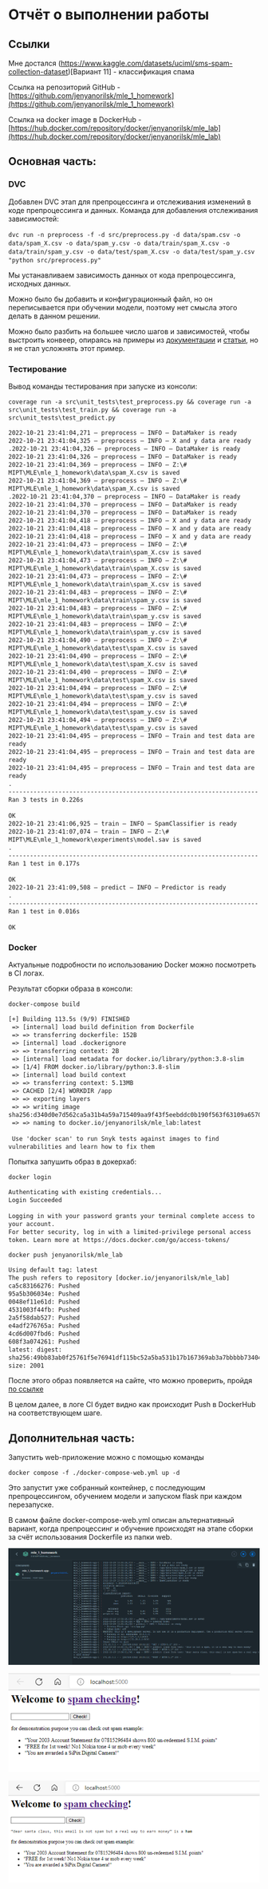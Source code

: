 
# Отчёт о выполнении работы

## Ссылки

Мне достался (https://www.kaggle.com/datasets/uciml/sms-spam-collection-dataset)[Вариант 11] - классификация спама

Ссылка на репозиторий GitHub - [https://github.com/jenyanorilsk/mle_1_homework](https://github.com/jenyanorilsk/mle_1_homework)

Ссылка на docker image в DockerHub - [https://hub.docker.com/repository/docker/jenyanorilsk/mle_lab](https://hub.docker.com/repository/docker/jenyanorilsk/mle_lab)

## Основная часть:

### DVC

Добавлен DVC этап для препроцессинга и отслеживания изменений в коде препроцессинга и данных.
Команда для добавления отслеживания зависимостей:

``
dvc run -n preprocess -f -d src/preprocess.py -d data/spam.csv -o data/spam_X.csv -o data/spam_y.csv -o data/train/spam_X.csv -o data/train/spam_y.csv -o data/test/spam_X.csv -o data/test/spam_y.csv "python src/preprocess.py"
``

Мы устанавливаем зависимость данных от кода препроцессинга, исходных данных.

Можно было бы добавить и конфигурационный файл, но он переписывается при обучении модели, поэтому нет смысла этого делать в данном решении.

Можно было разбить на большее число шагов и зависимостей, чтобы выстроить конвеер, опираясь на примеры из [документации](https://dvc.org/doc/command-reference/run) и [статьи](https://habr.com/ru/company/raiffeisenbank/blog/461803/), но я не стал усложнять этот пример.

### Тестирование

Вывод команды тестирования при запуске из консоли:

```
coverage run -a src\unit_tests\test_preprocess.py && coverage run -a src\unit_tests\test_train.py && coverage run -a src\unit_tests\test_predict.py
```

```
2022-10-21 23:41:04,271 — preprocess — INFO — DataMaker is ready
2022-10-21 23:41:04,325 — preprocess — INFO — X and y data are ready
.2022-10-21 23:41:04,326 — preprocess — INFO — DataMaker is ready
2022-10-21 23:41:04,326 — preprocess — INFO — DataMaker is ready
2022-10-21 23:41:04,369 — preprocess — INFO — Z:\# MIPT\MLE\mle_1_homework\data\spam_X.csv is saved
2022-10-21 23:41:04,369 — preprocess — INFO — Z:\# MIPT\MLE\mle_1_homework\data\spam_X.csv is saved
.2022-10-21 23:41:04,370 — preprocess — INFO — DataMaker is ready
2022-10-21 23:41:04,370 — preprocess — INFO — DataMaker is ready
2022-10-21 23:41:04,370 — preprocess — INFO — DataMaker is ready
2022-10-21 23:41:04,418 — preprocess — INFO — X and y data are ready
2022-10-21 23:41:04,418 — preprocess — INFO — X and y data are ready
2022-10-21 23:41:04,418 — preprocess — INFO — X and y data are ready
2022-10-21 23:41:04,473 — preprocess — INFO — Z:\# MIPT\MLE\mle_1_homework\data\train\spam_X.csv is saved
2022-10-21 23:41:04,473 — preprocess — INFO — Z:\# MIPT\MLE\mle_1_homework\data\train\spam_X.csv is saved
2022-10-21 23:41:04,473 — preprocess — INFO — Z:\# MIPT\MLE\mle_1_homework\data\train\spam_X.csv is saved
2022-10-21 23:41:04,483 — preprocess — INFO — Z:\# MIPT\MLE\mle_1_homework\data\train\spam_y.csv is saved
2022-10-21 23:41:04,483 — preprocess — INFO — Z:\# MIPT\MLE\mle_1_homework\data\train\spam_y.csv is saved
2022-10-21 23:41:04,483 — preprocess — INFO — Z:\# MIPT\MLE\mle_1_homework\data\train\spam_y.csv is saved
2022-10-21 23:41:04,490 — preprocess — INFO — Z:\# MIPT\MLE\mle_1_homework\data\test\spam_X.csv is saved
2022-10-21 23:41:04,490 — preprocess — INFO — Z:\# MIPT\MLE\mle_1_homework\data\test\spam_X.csv is saved
2022-10-21 23:41:04,490 — preprocess — INFO — Z:\# MIPT\MLE\mle_1_homework\data\test\spam_X.csv is saved
2022-10-21 23:41:04,494 — preprocess — INFO — Z:\# MIPT\MLE\mle_1_homework\data\test\spam_y.csv is saved
2022-10-21 23:41:04,494 — preprocess — INFO — Z:\# MIPT\MLE\mle_1_homework\data\test\spam_y.csv is saved
2022-10-21 23:41:04,494 — preprocess — INFO — Z:\# MIPT\MLE\mle_1_homework\data\test\spam_y.csv is saved
2022-10-21 23:41:04,495 — preprocess — INFO — Train and test data are ready
2022-10-21 23:41:04,495 — preprocess — INFO — Train and test data are ready
2022-10-21 23:41:04,495 — preprocess — INFO — Train and test data are ready
.
----------------------------------------------------------------------
Ran 3 tests in 0.226s

OK
2022-10-21 23:41:06,925 — train — INFO — SpamClassifier is ready
2022-10-21 23:41:07,074 — train — INFO — Z:\# MIPT\MLE\mle_1_homework\experiments\model.sav is saved
.
----------------------------------------------------------------------
Ran 1 test in 0.177s

OK
2022-10-21 23:41:09,508 — predict — INFO — Predictor is ready
.
----------------------------------------------------------------------
Ran 1 test in 0.016s

OK
```

### Docker

Актуальные подробности по использованию Docker можно посмотреть в CI логах.

Результат сборки образа в консоли:

```
docker-compose build
```

```
[+] Building 113.5s (9/9) FINISHED
 => [internal] load build definition from Dockerfile
 => => transferring dockerfile: 152B
 => [internal] load .dockerignore
 => => transferring context: 2B
 => [internal] load metadata for docker.io/library/python:3.8-slim
 => [1/4] FROM docker.io/library/python:3.8-slim
 => [internal] load build context
 => => transferring context: 5.13MB
 => CACHED [2/4] WORKDIR /app
 => => exporting layers
 => => writing image sha256:d340d0e7d562ca5a31b4a59a715409aa9f43f5eebddc0b190f563f63109a6570
 => => naming to docker.io/jenyanorilsk/mle_lab:latest

 Use 'docker scan' to run Snyk tests against images to find vulnerabilities and learn how to fix them
```

Попытка запушить образ в докерхаб:

```
docker login
```

```
Authenticating with existing credentials...
Login Succeeded

Logging in with your password grants your terminal complete access to your account.
For better security, log in with a limited-privilege personal access token. Learn more at https://docs.docker.com/go/access-tokens/
```

```
docker push jenyanorilsk/mle_lab
```

```
Using default tag: latest
The push refers to repository [docker.io/jenyanorilsk/mle_lab]
ca5c83166276: Pushed
95a5b306034e: Pushed
0048ef11e61d: Pushed
4531003f44fb: Pushed
2a5f58dab527: Pushed
e4adf276765a: Pushed
4cd6d007fbd6: Pushed
608f3a074261: Pushed
latest: digest: sha256:49bb83ab0f25761f5e76941df115bc52a5ba531b17b167369ab3a7bbbbb73404 size: 2001
```

После этого образ появляется на сайте, что можно проверить, пройдя [по ссылке](https://hub.docker.com/repository/docker/jenyanorilsk/mle_lab)

В целом далее, в логе CI будет видно как происходит Push в DockerHub на соответствующем шаге.


## Дополнительная часть:

Запустить web-приложение можно с помощью команды

```
docker compose -f ./docker-compose-web.yml up -d
```

Это запустит уже собранный контейнер, с последующим препроцессингом, обучением модели и запуском flask при каждом перезапуске.

В самом файле docker-compose-web.yml описан альтернативный вариант, когда препроцессинг и обучение происходят на этапе сборки за счёт использования Dockerfile из папки web.

![running in docker desktop](/report/web-container-1.png)

![browsing runing service](/report/web-container-2.png)

![and using it](/report/web-container-3.png)


